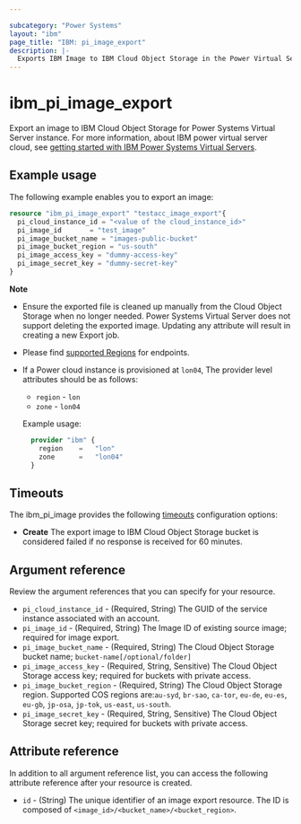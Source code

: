 ```yaml
---

subcategory: "Power Systems"
layout: "ibm"
page_title: "IBM: pi_image_export"
description: |-
  Exports IBM Image to IBM Cloud Object Storage in the Power Virtual Server cloud.
---
```


# ibm_pi_image_export
Export an image to IBM Cloud Object Storage for Power Systems Virtual Server instance. For more information, about IBM power virtual server cloud, see [getting started with IBM Power Systems Virtual Servers](https://cloud.ibm.com/docs/power-iaas?topic=power-iaas-getting-started).

## Example usage
The following example enables you to export an image:

```terraform
resource "ibm_pi_image_export" "testacc_image_export"{
  pi_cloud_instance_id = "<value of the cloud_instance_id>"
  pi_image_id       = "test_image"
  pi_image_bucket_name = "images-public-bucket"
  pi_image_bucket_region = "us-south"
  pi_image_access_key = "dummy-access-key"
  pi_image_secret_key = "dummy-secret-key"
}
```

**Note**
* Ensure the exported file is cleaned up manually from the Cloud Object Storage when no longer needed. Power Systems Virtual Server does not support deleting the exported image. Updating any attribute will result in creating a new Export job.
* Please find [supported Regions](https://cloud.ibm.com/apidocs/power-cloud#endpoint) for endpoints.
* If a Power cloud instance is provisioned at `lon04`, The provider level attributes should be as follows:
  * `region` - `lon`
  * `zone` - `lon04`
  
  Example usage:
  
  ```terraform
    provider "ibm" {
      region    =   "lon"
      zone      =   "lon04"
    }
  ```
  
## Timeouts

The   ibm_pi_image   provides the following [timeouts](https://www.terraform.io/docs/language/resources/syntax.html) configuration options:

- **Create** The export image to IBM Cloud Object Storage bucket is considered failed if no response is received for 60 minutes. 

## Argument reference
Review the argument references that you can specify for your resource. 

- `pi_cloud_instance_id` - (Required, String) The GUID of the service instance associated with an account.
- `pi_image_id` - (Required, String) The Image ID of existing source image; required for image export.
- `pi_image_bucket_name` - (Required, String) The Cloud Object Storage bucket name; `bucket-name[/optional/folder]`
- `pi_image_access_key` - (Required, String, Sensitive) The Cloud Object Storage access key; required for buckets with private access.
- `pi_image_bucket_region` - (Required, String) The Cloud Object Storage region. Supported COS regions are:`au-syd`, `br-sao`, `ca-tor`, `eu-de`, `eu-es`, `eu-gb`, `jp-osa`, `jp-tok`, `us-east`, `us-south`.
- `pi_image_secret_key` - (Required, String, Sensitive) The Cloud Object Storage secret key; required for buckets with private access.



## Attribute reference
In addition to all argument reference list, you can access the following attribute reference after your resource is created.

- `id` - (String) The unique identifier of an image export resource. The ID is composed of `<image_id>/<bucket_name>/<bucket_region>`.

